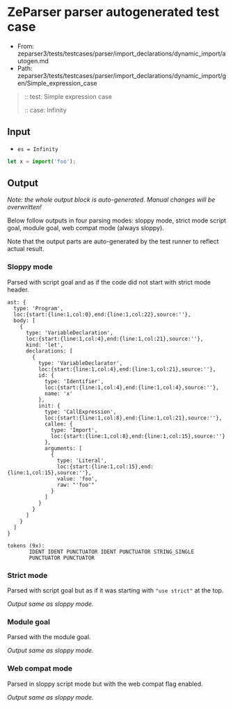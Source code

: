# ZeParser parser autogenerated test case

- From: zeparser3/tests/testcases/parser/import_declarations/dynamic_import/autogen.md
- Path: zeparser3/tests/testcases/parser/import_declarations/dynamic_import/gen/Simple_expression_case

> :: test: Simple expression case
>
> :: case: Infinity

## Input

- `es = Infinity`

`````js
let x = import('foo');
`````

## Output

_Note: the whole output block is auto-generated. Manual changes will be overwritten!_

Below follow outputs in four parsing modes: sloppy mode, strict mode script goal, module goal, web compat mode (always sloppy).

Note that the output parts are auto-generated by the test runner to reflect actual result.

### Sloppy mode

Parsed with script goal and as if the code did not start with strict mode header.

`````
ast: {
  type: 'Program',
  loc:{start:{line:1,col:0},end:{line:1,col:22},source:''},
  body: [
    {
      type: 'VariableDeclaration',
      loc:{start:{line:1,col:4},end:{line:1,col:21},source:''},
      kind: 'let',
      declarations: [
        {
          type: 'VariableDeclarator',
          loc:{start:{line:1,col:4},end:{line:1,col:21},source:''},
          id: {
            type: 'Identifier',
            loc:{start:{line:1,col:4},end:{line:1,col:4},source:''},
            name: 'x'
          },
          init: {
            type: 'CallExpression',
            loc:{start:{line:1,col:8},end:{line:1,col:21},source:''},
            callee: {
              type: 'Import',
              loc:{start:{line:1,col:8},end:{line:1,col:15},source:''}
            },
            arguments: [
              {
                type: 'Literal',
                loc:{start:{line:1,col:15},end:{line:1,col:15},source:''},
                value: 'foo',
                raw: "'foo'"
              }
            ]
          }
        }
      ]
    }
  ]
}

tokens (9x):
       IDENT IDENT PUNCTUATOR IDENT PUNCTUATOR STRING_SINGLE
       PUNCTUATOR PUNCTUATOR
`````

### Strict mode

Parsed with script goal but as if it was starting with `"use strict"` at the top.

_Output same as sloppy mode._

### Module goal

Parsed with the module goal.

_Output same as sloppy mode._

### Web compat mode

Parsed in sloppy script mode but with the web compat flag enabled.

_Output same as sloppy mode._
